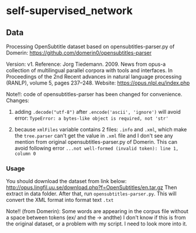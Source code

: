 # self-supervised_network

## Data
Processing OpenSubtitle dataset based on opensubtitles-parser.py of Domerin: https://github.com/domerin0/opensubtitles-parser

Version: v1.
Reference: Jorg Tiedemann. 2009. News from opus-a collection of multilingual parallel corpora with tools and interfaces. In Proceedings of the 2nd Recent advances in natural language processing (RANLP), volume 5, pages 237–248.
Website: https://opus.nlpl.eu/index.php

Note!!: code of opensubtitles-parser has been changed for convenience.
Changes: 
  1. adding `.decode("utf-8")` after `.encode('ascii', 'ignore')` will avoid error: `TypeError: a bytes-like object is required, not 'str' `

  2. because `xmlFiles` variable contains 2 files: `.info` and `.xml`, which make the `tree.parser` can't get the value in `.xml` file and I don't see any mention from original opensubtitles-parser.py of Domerin. This can avoid following error `...not well-formed (invalid token): line 1, column 0`
  
### Usage
You should download the dataset from link below:
  http://opus.lingfil.uu.se/download.php?f=OpenSubtitles/en.tar.gz
Then extract in data folder. After that, run `opensubtitles-parser.py`. This will convert the XML format into format text `.txt`

Note!! (from Domerin): 
Some words are appearing in the corpus file without a space between tokens (ex/ and the -> andthe) I don't know if this is from the original dataset, or a problem with my script. I need to look more into it.

 
 
  
  
